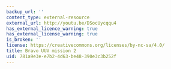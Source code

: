 ```yaml
---
backup_url: ''
content_type: external-resource
external_url: http://youtu.be/DSocUycqqu4
has_external_licence_warning: true
has_external_license_warning: true
is_broken: ''
license: https://creativecommons.org/licenses/by-nc-sa/4.0/
title: Bravo UUV mission 2
uid: 781a9e3e-e7b2-4d63-be48-390e3c3b252f
---
```

